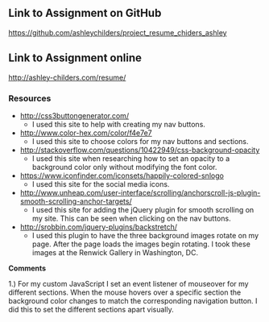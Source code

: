 ## Link to Assignment on GitHub
https://github.com/ashleychilders/project_resume_chiders_ashley

## Link to Assignment online
http://ashley-childers.com/resume/

### Resources

-  http://css3buttongenerator.com/
	- I used this site to help with creating my nav buttons.
- http://www.color-hex.com/color/f4e7e7
    - I used this site to choose colors for my nav buttons and sections.
- http://stackoverflow.com/questions/10422949/css-background-opacity
    - I used this site when researching how to set an opacity to a background color only without modifying the font color.
- https://www.iconfinder.com/iconsets/happily-colored-snlogo
	- I used this site for the social media icons.
- http://www.unheap.com/user-interface/scrolling/anchorscroll-js-plugin-smooth-scrolling-anchor-targets/
	- I used this site for adding the jQuery plugin for smooth scrolling on my site. This can be seen when clicking on the nav buttons.
- http://srobbin.com/jquery-plugins/backstretch/
	- I used this plugin to have the three background images rotate on my page. After the page loads the images begin rotating. I took these images at the Renwick Gallery in Washington, DC.

**Comments**

1.) For my custom JavaScript I set an event listener of mouseover for my different sections. When the mouse hovers over a specific section the background color changes to match the corresponding navigation button. I did this to set the different sections apart visually.
